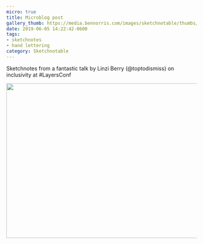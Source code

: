 ```yaml
---
micro: true
title: Microblog post
gallery_thumb: https://media.bennorris.com/images/sketchnotable/thumbs/layers-2019-berry.jpg
date: 2019-06-05 14:22:42-0600
tags:
- sketchnotes
- hand lettering
category: Sketchnotable
---
```


Sketchnotes from a fantastic talk by Linzi Berry (@toptodismiss) on inclusivity at #LayersConf

<img src="https://media.bennorris.com/images/sketchnotable/layers-2019/layers-2019-berry.jpg" width="600" height="410" alt="" />